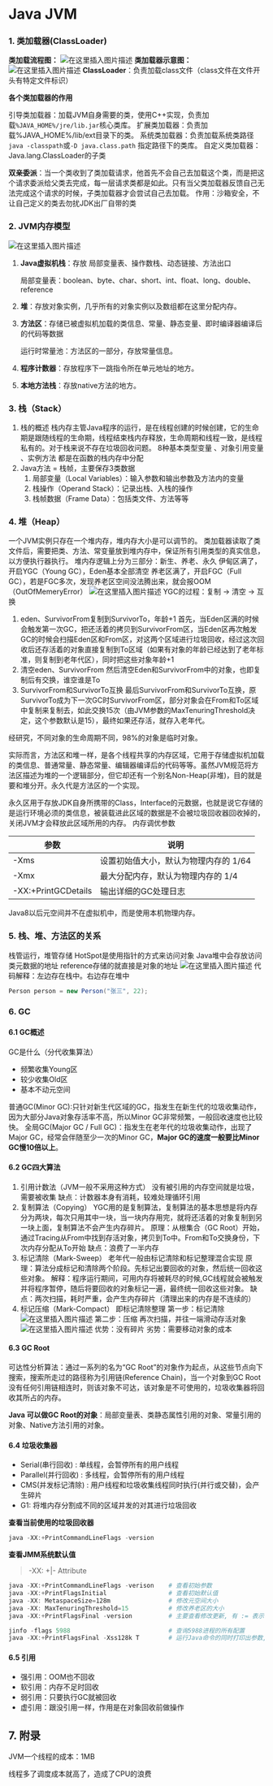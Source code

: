 # Java JVM

### 1. 类加载器(ClassLoader)

**类加载流程图：**
![在这里插入图片描述](https://img-blog.csdnimg.cn/20200131191909464.png?x-oss-process=image/watermark,type_ZmFuZ3poZW5naGVpdGk,shadow_10,text_aHR0cHM6Ly9ibG9nLmNzZG4ubmV0L3dlaXhpbl80MjEwMzAyNg==,size_16,color_FFFFFF,t_70)
**类加载器示意图：**
![在这里插入图片描述](https://img-blog.csdnimg.cn/20200131191931880.png?x-oss-process=image/watermark,type_ZmFuZ3poZW5naGVpdGk,shadow_10,text_aHR0cHM6Ly9ibG9nLmNzZG4ubmV0L3dlaXhpbl80MjEwMzAyNg==,size_16,color_FFFFFF,t_70)
**ClassLoader**：负责加载class文件（class文件在文件开头有特定文件标识）

**各个类加载器的作用**

引导类加载器：加载JVM自身需要的类，使用C++实现，负责加载`%JAVA_HOME%/jre/lib.jar`核心类库。
扩展类加载器：负责加载%JAVA_HOME%/lib/ext目录下的类。
系统类加载器：负责加载系统类路径`java -classpath`或`-D java.class.path` 指定路径下的类库。
自定义类加载器：Java.lang.ClassLoader的子类

**双亲委派**：当一个类收到了类加载请求，他首先不会自己去加载这个类，而是把这个请求委派给父类去完成，每一层请求类都是如此。只有当父类加载器反馈自己无法完成这个请求的时候，子类加载器才会尝试自己去加载。
作用：沙箱安全，不让自己定义的类去勿扰JDK出厂自带的类

### 2. JVM内存模型

![在这里插入图片描述](https://img-blog.csdnimg.cn/20200131192106991.png?x-oss-process=image/watermark,type_ZmFuZ3poZW5naGVpdGk,shadow_10,text_aHR0cHM6Ly9ibG9nLmNzZG4ubmV0L3dlaXhpbl80MjEwMzAyNg==,size_16,color_FFFFFF,t_70)

1. **Java虚拟机栈**：存放 局部变量表、操作数栈、动态链接、方法出口

   局部变量表：boolean、byte、char、short、int、float、long、double、reference

2. **堆**：存放对象实例，几乎所有的对象实例以及数组都在这里分配内存。

3. **方法区**：存储已被虚拟机加载的类信息、常量、静态变量、即时编译器编译后的代码等数据

   运行时常量池：方法区的一部分，存放常量信息。

4. **程序计数器**：存放程序下一跳指令所在单元地址的地方。

5. **本地方法栈**：存放native方法的地方。

### 3. 栈（Stack）

1. 栈的概述 
   栈内存主管Java程序的运行，是在线程创建的时候创建，它的生命期是跟随线程的生命期，线程结束栈内存释放，生命周期和线程一致，是线程私有的。对于栈来说不存在垃圾回收问题。
   8种基本类型变量 、对象引用变量 、实例方法 都是在函数的栈内存中分配
2. Java方法 = 栈帧，主要保存3类数据
   1. 局部变量（Local Variables）：输入参数和输出参数及方法内的变量
   2. 栈操作（Operand Stack）：记录出栈、入栈的操作
   3. 栈帧数据（Frame Data）：包括类文件、方法等等

### 4. 堆（Heap）

一个JVM实例只存在一个堆内存，堆内存大小是可以调节的。
类加载器读取了类文件后，需要把类、方法、常变量放到堆内存中，保证所有引用类型的真实信息，以方便执行器执行。
堆内存逻辑上分为三部分：新生、养老、永久
伊甸区满了，开启YGC（Young GC），Eden基本全部清空
养老区满了，开启FGC（Full GC），若是FGC多次，发现养老区空间没法腾出来，就会报OOM（OutOfMemeryError）
![在这里插入图片描述](https://img-blog.csdnimg.cn/20200131193503949.png?x-oss-process=image/watermark,type_ZmFuZ3poZW5naGVpdGk,shadow_10,text_aHR0cHM6Ly9ibG9nLmNzZG4ubmV0L3dlaXhpbl80MjEwMzAyNg==,size_16,color_FFFFFF,t_70)
YGC的过程：复制 -> 清空 -> 互换

1. eden、SurvivorFrom复制到SurvivorTo，年龄+1
   首先，当Eden区满的时候会触发第一次GC，把还活着的拷贝到SurvivorFrom区，当Eden区再次触发GC的时候会扫描Eden区和From区，对这两个区域进行垃圾回收，经过这次回收后还存活着的对象直接复制到To区域（如果有对象的年龄已经达到了老年标准，则复制到老年代区），同时把这些对象年龄+1 
2. 清空eden、SurvivorFrom
   然后清空Eden和SurvivorFrom中的对象，也即复制后有交换，谁空谁是To
3. SurvivorFrom和SurvivorTo互换
   最后SurvivorFrom和SurvivorTo互换，原SurvivorTo成为下一次GC时SurvivorFrom区，部分对象会在From和To区域中复制来复制去，如此交换15次（由JVM参数的MaxTenuringThreshold决定，这个参数默认是15），最终如果还存活，就存入老年代。

经研究，不同对象的生命周期不同，98%的对象是临时对象。

实际而言，方法区和堆一样，是各个线程共享的内存区域，它用于存储虚拟机加载的类信息、普通常量、静态常量、编辑器编译后的代码等等。虽然JVM规范将方法区描述为堆的一个逻辑部分，但它却还有一个别名Non-Heap(非堆)，目的就是要和堆分开。永久代是方法区的一个实现。

永久区用于存放JDK自身所携带的Class，Interface的元数据，也就是说它存储的是运行环境必须的类信息，被装载进此区域的数据是不会被垃圾回收器回收掉的，关闭JVM才会释放此区域所用的内存。
内存调优参数

| 参数                | 说明                                  |
| ------------------- | ------------------------------------- |
| -Xms                | 设置初始值大小，默认为物理内存的 1/64 |
| -Xmx                | 最大分配内存，默认为物理内存的 1/4    |
| -XX:+PrintGCDetails | 输出详细的GC处理日志                  |

Java8以后元空间并不在虚拟机中，而是使用本机物理内存。

### 5. 栈、堆、方法区的关系

栈管运行，堆管存储
HotSpot是使用指针的方式来访问对象
Java堆中会存放访问类元数据的地址
reference存储的就直接是对象的地址
![在这里插入图片描述](https://img-blog.csdnimg.cn/20200114211523636.png?x-oss-process=image/watermark,type_ZmFuZ3poZW5naGVpdGk,shadow_10,text_aHR0cHM6Ly9ibG9nLmNzZG4ubmV0L3dlaXhpbl80MjEwMzAyNg==,size_16,color_FFFFFF,t_70)
代码解释：左边存在栈中。右边存在堆中

```java
Person person = new Person("张三", 22);
```

### 6. GC

#### 6.1 GC概述

GC是什么（分代收集算法）

- 频繁收集Young区
- 较少收集Old区
- 基本不动元空间

普通GC(Minor GC):只针对新生代区域的GC，指发生在新生代的垃圾收集动作，因为大部分Java对象存活率不高，所以Minor GC非常频繁，一般回收速度也比较快。
全局GC(Major GC / Full GC)：指发生在老年代的垃圾收集动作，出现了Major GC，经常会伴随至少一次的Minor GC，**Major GC的速度一般要比Minor GC慢10倍以上**。

#### 6.2 GC四大算法

1. 引用计数法（JVM一般不采用这种方式）
   没有被引用的内存空间就是垃圾，需要被收集
   缺点：计数器本身有消耗，较难处理循环引用
2. 复制算法（Copying）
   YGC用的是复制算法，复制算法的基本思想是将内存分为两块，每次只用其中一块，当一块内存用完，就将还活着的对象复制到另一块上面，复制算法不会产生内存碎片。
   原理：从根集合（GC Root）开始，通过Tracing从From中找到存活对象，拷贝到To中。From和To交换身份，下次内存分配从To开始
   缺点：浪费了一半内存
3. 标记清除（Mark-Sweep）
   老年代一般由标记清除和标记整理混合实现
   原理：算法分成标记和清除两个阶段。先标记出要回收的对象，然后统一回收这些对象。
   解释：程序运行期间，可用内存将被耗尽的时候,GC线程就会被触发并将程序暂停，随后将要回收的对象标记一遍，最终统一回收这些对象。
   缺点：两次扫描，耗时严重，会产生内存碎片（清理出来的内存是不连续的）
4. 标记压缩（Mark-Compact）
   即标记清除整理
   第一步：标记清除
   ![在这里插入图片描述](https://img-blog.csdnimg.cn/20200117210457686.png)
   第二步：压缩
   再次扫描，并往一端滑动存活对象
   ![在这里插入图片描述](https://img-blog.csdnimg.cn/20200117210521309.png)
   优势：没有碎片
   劣势：需要移动对象的成本

#### 6.3 GC Root

可达性分析算法：通过一系列的名为“GC Root”的对象作为起点，从这些节点向下搜索，搜索所走过的路径称为引用链(Reference Chain)，当一个对象到GC Root没有任何引用链相连时，则该对象不可达，该对象是不可使用的，垃圾收集器将回收其所占的内存。

**Java 可以做GC Root的对象**：局部变量表、类静态属性引用的对象、常量引用的对象、Native方法引用的对象。

#### 6.4 垃圾收集器

- Serial(串行回收) : 单线程，会暂停所有的用户线程
- Parallel(并行回收) : 多线程，会暂停所有的用户线程
- CMS(并发标记清除) : 用户线程和垃圾收集线程同时执行(并行或交替)，会产生碎片
- G1: 将堆内存分割成不同的区域并发的对其进行垃圾回收

**查看当前使用的垃圾回收器**

```powershell
java -XX:+PrintCommandLineFlags -version
```

**查看JMM系统默认值**

> -XX: +|- Attribute

```powershell
java -XX:+PrintCommandLineFlags -verison	# 查看初始参数
java -XX:+PrintFlagsInitial					# 查看初始默认值
java -XX: MetaspaceSize=128m				# 修改元空间大小
java -XX: MaxTenuringThreshold=15			# 修改养老区的大小
java -XX:+PrintFlagsFinal -version			# 主要查看修改更新, 有 := 表示修改之后的参数值

jinfo -flags 5988							# 查询5988进程的所有配置
java -XX:+PrintFlagsFinal -Xss128k T		# 运行Java命令的同时打印出参数,T:运行java类的名字
```

#### 6.5 引用

- 强引用：OOM也不回收
- 软引用：内存不足时回收
- 弱引用：只要执行GC就被回收
- 虚引用：跟没引用一样，作用是在对象回收前做操作

## 7. 附录

JVM一个线程的成本：1MB

线程多了调度成本就高了，造成了CPU的浪费

